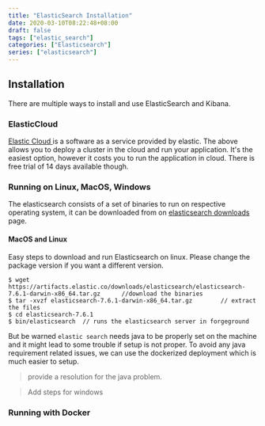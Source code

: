 ```yaml
---
title: "ElasticSearch Installation"
date: 2020-03-10T08:22:48+08:00
draft: false
tags: ["elastic_search"]
categories: ["Elasticsearch"]
series: ["elasticsearch"]
---
```


## Installation

There are multiple ways to install and use ElasticSearch and Kibana. 

### ElasticCloud
[Elastic Cloud ][deployment_link] is a software as a service
provided by elastic. 
The above allows you to deploy a cluster in the cloud and run your application.
It's the easiest option, however it costs you to run the application in cloud.
There is free trial of 14 days available though.

### Running on Linux, MacOS, Windows
The elasticsearch consists of a set of binaries to run on respective operating
system, it can be downloaded from on [elasticsearch downloads][download] page.

#### MacOS and Linux
Easy steps to download and run Elasticsearch on linux. Please change the 
package version if you want a different version.

```shell
$ wget https://artifacts.elastic.co/downloads/elasticsearch/elasticsearch-7.6.1-darwin-x86_64.tar.gz      //download the binaries
$ tar -xvzf elasticsearch-7.6.1-darwin-x86_64.tar.gz        // extract the files     
$ cd elasticsearch-7.6.1
$ bin/elasticsearch  // runs the elasticsearch server in forgeground
```

But be warned `elastic search` needs java to be properly set on the machine
and it might lead to some trouble if setup is not proper. To avoid any java 
requirement related issues, we can use the dockerized deployment which is
much easier to setup.
> provide a resolution for the java problem.

> Add steps for windows


### Running with Docker


[deployment_link]: https://www.elastic.co/cloud/elasticsearch-service/signup?elektra=downloads-overview&storm=elasticsearch
[download]: https://www.elastic.co/start
